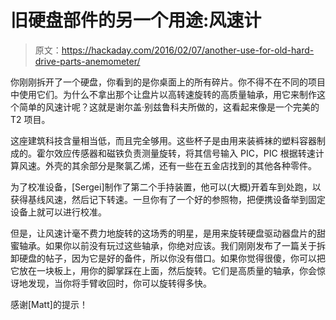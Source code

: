 # 旧硬盘部件的另一个用途:风速计

> 原文：<https://hackaday.com/2016/02/07/another-use-for-old-hard-drive-parts-anemometer/>

你刚刚拆开了一个硬盘，你看到的是你桌面上的所有碎片。你不得不在不同的项目中使用它们。为什么不拿出那个让盘片以高转速旋转的高质量轴承，用它来制作这个简单的风速计呢？这就是谢尔盖·别兹鲁科夫所做的，这看起来像是一个完美的 T2 项目。

这座建筑科技含量相当低，而且完全够用。这些杯子是由用来装裤袜的塑料容器制成的。霍尔效应传感器和磁铁负责测量旋转，将其信号输入 PIC，PIC 根据转速计算风速。外壳的其余部分是聚氯乙烯，还有一些在五金店找到的其他各种零件。

为了校准设备，[Sergei]制作了第二个手持装置，他可以(大概)开着车到处跑，以获得基线风速，然后记下转速。一旦你有了一个好的参照物，把便携设备举到固定设备上就可以进行校准。

但是，让风速计毫不费力地旋转的这场秀的明星，是用来旋转硬盘驱动器盘片的甜蜜轴承。如果你以前没有玩过这些轴承，你绝对应该。我们刚刚发布了一篇关于拆卸硬盘的帖子，因为它是好的备件，所以你没有借口。如果你觉得很傻，你可以把它放在一块板上，用你的脚掌踩在上面，然后旋转。它们是高质量的轴承，你会惊讶地发现，当你将手臂收回时，你可以旋转得多快。

感谢[Matt]的提示！